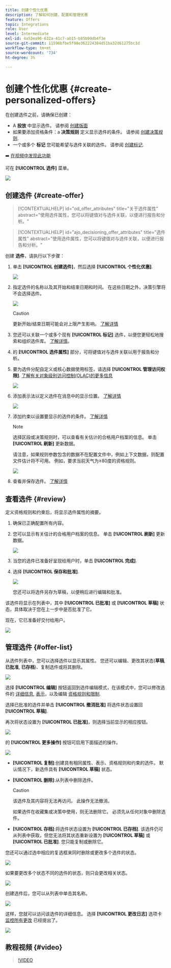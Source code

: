 ```yaml
---
title: 创建个性化优惠
description: 了解如何创建、配置和管理优惠
feature: Offers
topic: Integrations
role: User
level: Intermediate
exl-id: 4a53ea96-632a-41c7-ab15-b85b99db4f3e
source-git-commit: 11596bfbe5f98e362224384d51ba32d61275bc1d
workflow-type: tm+mt
source-wordcount: '734'
ht-degree: 3%

---
```


# 创建个性化优惠 {#create-personalized-offers}

在创建选件之前，请确保已创建：

* A **投放** 中显示选件。 请参阅 [创建版面](../offer-library/creating-placements.md)
* 如果要添加资格条件：a **决策规则** 定义显示选件的条件。 请参阅 [创建决策规则](../offer-library/creating-decision-rules.md).
* 一个或多个 **标记** 您可能希望与选件关联的选件。 请参阅 [创建标记](../offer-library/creating-tags.md).

➡️ [在视频中发现此功能](#video)

可在 **[!UICONTROL 选件]** 菜单。

![](../assets/offers_list.png)

## 创建选件 {#create-offer}

>[!CONTEXTUALHELP]
>id="od_offer_attributes"
>title="关于选件属性"
>abstract="使用选件属性，您可以将键值对与选件关联，以便进行报告和分析。"

>[!CONTEXTUALHELP]
>id="ajo_decisioning_offer_attributes"
>title="选件属性"
>abstract="使用选件属性，您可以将键值对与选件关联，以便进行报告和分析。"

创建 **选件**，请执行以下步骤：

1. 单击 **[!UICONTROL 创建选件]**，然后选择 **[!UICONTROL 个性化优惠]**.

   ![](../assets/create_offer.png)

1. 指定选件的名称以及其开始和结束日期和时间。 在这些日期之外，决策引擎将不会选择选件。

   ![](../assets/offer_details.png)

   >[!CAUTION]
   >
   >更新开始/结束日期可能会对上限产生影响。 [了解详情](add-constraints.md#capping-change-date)

1. 您还可以关联一个或多个现有 **[!UICONTROL 标记]** 选件，以便您更轻松地搜索和组织选件库。 [了解详情](creating-tags.md)。

1. 的 **[!UICONTROL 选件属性]** 部分，可将键值对与选件关联以用于报告和分析。

1. 要为选件分配自定义或核心数据使用标签，请选择 **[!UICONTROL 管理访问权限]**. [了解有关对象级别访问控制(OLAC)的更多信息](../../administration/object-based-access.md)

   ![](../assets/offer_manage-access.png)

1. 添加表示法以定义选件在消息中的显示位置。 [了解详情](add-representations.md)

   ![](../assets/channel-placement.png)

1. 添加约束以设置要显示的选件的条件。 [了解详情](add-constraints.md)

   >[!NOTE]
   >
   >选择区段或决策规则时，可以查看有关估计的合格用户档案的信息。 单击 **[!UICONTROL 刷新]** 更新数据。
   >
   >请注意，如果规则参数包含的数据不在配置文件中，例如上下文数据，则配置文件估计将不可用。 例如，要求当前天气为≥80度的资格规则。

   ![](../assets/offer-constraints-example.png)

1. 查看并保存选件。 [了解详情](#review)

## 查看选件 {#review}

定义资格规则和约束后，将显示选件属性的摘要。

1. 确保已正确配置所有内容。

1. 您可以显示有关估计的合格用户档案的信息。 单击 **[!UICONTROL 刷新]** 更新数据。

   ![](../assets/offer-summary-estimate.png)

1. 当您的选件已准备好呈现给用户时，单击 **[!UICONTROL 完成]**.

1. 选择 **[!UICONTROL 保存和批准]**.

   ![](../assets/offer_review.png)

   您还可以将选件另存为草稿，以便稍后进行编辑和批准。

该选件将显示在列表中，其中 **[!UICONTROL 已批准]** 或 **[!UICONTROL 草稿]** 状态，具体取决于您在上一步中是否批准了它。

现在，它已准备好交付给用户。

![](../assets/offer_created.png)

## 管理选件 {#offer-list}

从选件列表中，您可以选择选件以显示其属性。 您还可以编辑、更改其状态(**草稿**, **已批准**, **已存档**)、复制选件或将其删除。

![](../assets/offer_created.png)

选择 **[!UICONTROL 编辑]** 按钮返回到选件编辑模式，在该模式中，您可以修改选件的 [详细信息](#create-offer), [表示](#representations)，以及编辑 [资格规则和限制](#eligibility).

选择已批准的选件并单击 **[!UICONTROL 撤消批准]** 将选件状态设置回 **[!UICONTROL 草稿]**.

再次将状态设置为 **[!UICONTROL 已批准]**，则选择当前显示的相应按钮。

![](../assets/offer_approve.png)

的 **[!UICONTROL 更多操作]** 按钮可启用下面描述的操作。

![](../assets/offer_more-actions.png)

* **[!UICONTROL 复制]**:创建具有相同属性、表示、资格规则和约束的选件。 默认情况下，新选件具有 **[!UICONTROL 草稿]** 状态。
* **[!UICONTROL 删除]**:从列表中删除选件。

   >[!CAUTION]
   >
   >该选件及其内容将无法再访问。 此操作无法撤消。
   >
   >如果选件在收藏集或决策中使用，则无法删除它。 必须先从任何对象中删除选件。

* **[!UICONTROL 存档]**:将选件状态设置为 **[!UICONTROL 已存档]**. 该选件仍可从列表中获取，但您无法将其状态重新设置为 **[!UICONTROL 草稿]** 或 **[!UICONTROL 已批准]**. 您只能复制或删除它。

您还可以通过选中相应的复选框来同时删除或更改多个选件的状态。

![](../assets/offer_multiple-selection.png)

如果要更改多个状态不同的选件的状态，则只会更改相关状态。

![](../assets/offer_change-status.png)

创建选件后，您可以从列表中单击其名称。

![](../assets/offer_click-name.png)

这样，您就可以访问该选件的详细信息。 选择 **[!UICONTROL 更改日志]** 选项卡 [监控所有更改](../get-started/user-interface.md#monitoring-changes) 已经提出了。

![](../assets/offer_information.png)

## 教程视频 {#video}

>[!VIDEO](https://video.tv.adobe.com/v/329375?quality=12)
